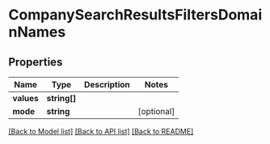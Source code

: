 # CompanySearchResultsFiltersDomainNames

## Properties
Name | Type | Description | Notes
------------ | ------------- | ------------- | -------------
**values** | **string[]** |  | 
**mode** | **string** |  | [optional] 

[[Back to Model list]](../README.md#documentation-for-models) [[Back to API list]](../README.md#documentation-for-api-endpoints) [[Back to README]](../README.md)


